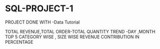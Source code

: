 # SQL-PROJECT-1

PROJECT DONE WITH -Data Tutorial 

TOTAL REVENUE,TOTAL ORDER-TOTAL QUANTITY
TREND -DAY ,MONTH
TOP 5 
CATEGORY WISE , SIZE WISE REVENUE CONTRIBUTION IN PERCENTAGE 

